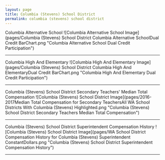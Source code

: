 ```yaml
---
layout: page
title: Columbia (Stevens) School District
permalink: columbia (stevens) school district
---
```



Columbia Alternative School
![Columbia Alternative School Image](pages/Columbia (Stevens) School District Columbia Alternative SchoolDual Credit BarChart.png "Columbia Alternative School Dual Credit Participation")

___

Columbia High And Elementary
![Columbia High And Elementary Image](pages/Columbia (Stevens) School District Columbia High And ElementaryDual Credit BarChart.png "Columbia High And Elementary Dual Credit Participation")

___

Columbia (Stevens) School District Secondary Teachers' Median Total Compensation
![Columbia (Stevens) School District Image](pages/2016-2017Median Total Compensation for Secondary TeachersAll WA School Districts With Columbia (Stevens) Highlighted.png "Columbia (Stevens) School District Secondary Teachers Median Total Compensation")

___

Columbia (Stevens) School District Superintendent Compensation History
![Columbia (Stevens) School District Image](pages/WA School District Compensation History for Columbia (Stevens) Superintendent ConstantDollars.png "Columbia (Stevens) School District Superintendent Compensation History")

___

